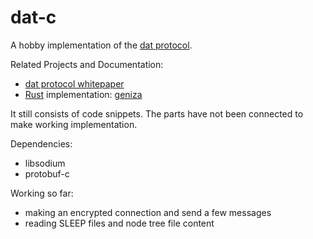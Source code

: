 # dat-c

A hobby implementation of the [dat protocol](https://github.com/datproject).

Related Projects and Documentation:
- [dat protocol whitepaper](https://github.com/datprotocol/whitepaper)
- [Rust](https://www.rust-lang.org) implementation: [geniza](https://github.com/bnewbold/geniza)

It still consists of code snippets. The parts have not been connected to make working implementation.

Dependencies:
- libsodium
- protobuf-c

Working so far:
- making an encrypted connection and send a few messages 
- reading SLEEP files and node tree file content
